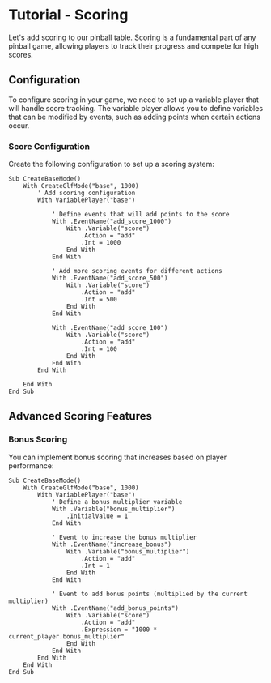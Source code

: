 # Tutorial - Scoring

Let's add scoring to our pinball table. Scoring is a fundamental part of any pinball game, allowing players to track their progress and compete for high scores.

## Configuration

To configure scoring in your game, we need to set up a variable player that will handle score tracking. The variable player allows you to define variables that can be modified by events, such as adding points when certain actions occur.

### Score Configuration

Create the following configuration to set up a scoring system:

```
Sub CreateBaseMode()
    With CreateGlfMode("base", 1000)
        ' Add scoring configuration
        With VariablePlayer("base")
            
            ' Define events that will add points to the score
            With .EventName("add_score_1000")
                With .Variable("score")
                    .Action = "add"
                    .Int = 1000
                End With
            End With
            
            ' Add more scoring events for different actions
            With .EventName("add_score_500")
                With .Variable("score")
                    .Action = "add"
                    .Int = 500
                End With
            End With
            
            With .EventName("add_score_100")
                With .Variable("score")
                    .Action = "add"
                    .Int = 100
                End With
            End With
        End With
        
    End With
End Sub
```

## Advanced Scoring Features

### Bonus Scoring

You can implement bonus scoring that increases based on player performance:

```
Sub CreateBaseMode()
    With CreateGlfMode("base", 1000)
        With VariablePlayer("base")
            ' Define a bonus multiplier variable
            With .Variable("bonus_multiplier")
                .InitialValue = 1
            End With
            
            ' Event to increase the bonus multiplier
            With .EventName("increase_bonus")
                With .Variable("bonus_multiplier")
                    .Action = "add"
                    .Int = 1
                End With
            End With
            
            ' Event to add bonus points (multiplied by the current multiplier)
            With .EventName("add_bonus_points")
                With .Variable("score")
                    .Action = "add"
                    .Expression = "1000 * current_player.bonus_multiplier"
                End With
            End With
        End With
    End With
End Sub
```